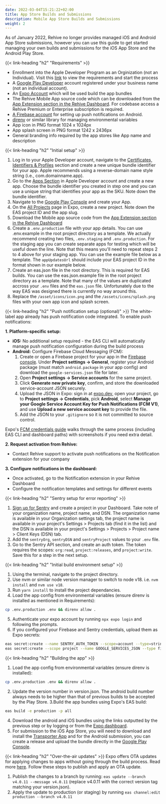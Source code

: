 ```yaml
---
date: 2022-03-04T15:21:22+02:00
title: App Store Builds and Submissions
description: Mobile App Store Builds and Submissions
weight: 2
---
```


As of January 2022, Rehive no longer provides managed iOS and Android App Store submissions, however you can use this guide to get started managing your own builds and submissions for the iOS App Store and the Android Play Store.

{{< link-heading "h2" "Requirements" >}}
 - Enrollment into the Apple Developer Program as an Orginization (not an Individual). Visit this [link](https://developer.apple.com/programs/enroll/) to view the requirements and start the process
 - A [Google Play Developer](https://play.google.com/console/about/) account registered under your business name (not an individual account).
 - An [Expo Account](https://expo.dev/) which will be used build the app bundles
 - The Rehive Mobile App source code which can be downloaded from the [App Extension section in the Rehive Dashboard](https://dashboard.rehive.com/#/extensions/app/codebase). For codebase access a Rehive Premium or Enterprise subscription is required.
 - [A Firebase account](https://firebase.google.com/) for setting up push notifications on Android.
 - [direnv](https://direnv.net/docs/installation.html) or similar library for managing environmental variables
- App icon in PNG format 1024 x 1024px
- App splash screen in PNG format 1242 x 2436px
- General branding info required by the app stores like App name and description

{{< link-heading "h2" "Initial setup" >}}
1. Log in to your Apple Developer account, navigate to the [Certificates, Identifiers & Profiles](https://developer.apple.com/account/resources/identifiers/bundleId/add/bundle) section and create a new unique bundle identifier for your app. Apple recommends  using a reverse-domain name style string (i.e., com.domainname.app).
2. Go to the [Apps Section](https://appstoreconnect.apple.com/apps) in Apple Developer account and create a new app. Choose the bundle identifier you created in step one and you can use a unique string that identifies your app as the SKU. Note down the bundle identifier.
3. Navigate to the [Google Play Console](https://play.google.com/console/u/0/developers) and create your App.
4. On the [All Projects](https://expo.dev/accounts/rehive/projects) page in Expo, create a new project. Note down the EAS project ID and the app slug.
5. Download the Mobile app source code from the [App Extension section in the Rehive Dashboard](https://dashboard.rehive.com/#/extensions/app/codebase)
6. Create a `.env.production` file with your app details. You can use .env.example in the root project directory as a template. We actually recommend creating two files, `.env.staging` and `.env.production`. For the staging app you can create separate apps for testing which will be useful down the line. Note that this means you'll need to repeat steps 2 to 4 above for your staging app. You can use the example file below as a template. The `appUpdatesUrl` should include your EAS project ID in the format shown in our example below.
7. Create an eas.json file in the root directory. This is required for EAS builds. You can use the eas.json.example file in the root project directory as a template. Note that many of the values are duplicated accross your `.env` files and the `eas.json` file. Unfortunately due to the way EAS was designed there is currently no way around this.  
8. Replace the `/asset/icons/icon.png` and the `/assets/icons/splash.png` files with your own app icon and splash screen.


{{< link-heading "h2" "Push notification setup (optional)" >}}
The white-label app already has push notification code integrated. To enable push notifications:

**1. Platform-specific setup:**
- **iOS:** No additional setup required - the EAS CLI will automatically manage push notification configuration during the build process
- **Android:** Configure Firebase Cloud Messaging (FCM):
  1. Create or open a Firebase project for your app in the [Firebase console](https://console.firebase.google.com/). Under **Project settings → General**, register your Android package (must match `android.package` in your app config) and download the `google-services.json` file for later.
  2. Open **Project settings → Service accounts** for the same project.
  3. Click **Generate new private key**, confirm, and store the downloaded service-account JSON securely.
  4. Upload the JSON in Expo: sign in at [expo.dev](https://expo.dev/), open your project, go to **Project settings → Credentials**, pick **Android**, select **Manage your Google Service Account Key for Push Notifications (FCM V1)**, and use **Upload a new service account key** to provide the file.
  5. Add the JSON to your `.gitignore` so it is not committed to source control.

Expo's [FCM credentials guide](https://docs.expo.dev/push-notifications/fcm-credentials/) walks through the same process (including EAS CLI and dashboard paths) with screenshots if you need extra detail.

**2. Request activation from Rehive:**
- Contact Rehive support to activate push notifications on the Notification extension for your company

**3. Configure notifications in the dashboard:**
- Once activated, go to the Notification extension in your Rehive Dashboard
- Configure the notification templates and settings for different events

{{< link-heading "h2" "Sentry setup for error reporting" >}}
1. [Sign up for Sentry](https://sentry.io/signup/) and create a project in your Dashboard. Take note of your organization name, project name, and DSN. The organization name is available in your Organization settings tab, the project name is available in your project's Settings > Projects tab (find it in the list) and the DSN is available in your project's Settings > Projects > Project name > Client Keys (DSN) tab.
3. Add the `sentryOrg`, `sentryDSN` and `sentryProject` values to your `.env` file.
4. Go to the Sentry API section, and create an auth token. The token requires the scopes: `org:read`, `project:releases`, and `project:write`. Save this for a step in the next setup.

{{< link-heading "h2" "Initial build environment setup" >}}
1. Using the terminal, navigate to the project directory.
2. Use nvm or  similar node version manager to switch to node v18. i.e. `nvm install` and  `nvm use v18`.
3. Run `yarn install` to install the project dependancies.
4. Load the app config from environmental variables (ensure direnv is installed as mentioned in Requirements): 
```bash
cp .env.production .env && direnv allow .
```
5. Authenticate your expo account by running `npx expo login` and following the prompts.
6. If you configured your Firebase and Sentry credentials, upload them as Expo secrets:
```bash
eas secret:create --name SENTRY_AUTH_TOKEN --scope=account --type=string --value=<auth key from sentry>  
eas secret:create --scope project --name GOOGLE_SERVICES_JSON --type file --value ./google-services.json
```

{{< link-heading "h2" "Building the app" >}}
1. Load the app config from environmental variables (ensure direnv is installed): 
```bash
cp .env.production .env && direnv allow .
```
2. Update the version number in version.json. The android build number always needs to be higher than that of previous builds to be accepted by the Play Store.
3.Build the app bundles using Expo's EAS build:
```bash
eas build -e production -p all
```
4. Download the android and iOS bundles using the links outputted by the previous step or by logging or from the [Expo dashboard](https://expo.dev/).
5. For submission to the iOS App Store, you will need to download and install the [Transporter App](https://apps.apple.com/us/app/transporter/id1450874784?mt=12) and for the Android submission, you can create a release and upload the bundle directly in the [Google Play Console](https://play.google.com/console/accept-terms).

{{< link-heading "h2" "Over-the-air updates" >}}
Expo offers OTA updates for applying changes to apps without going through the build process. Read more [here](https://docs.expo.dev/eas-update/introduction/). Follow these steps to publish and apply an OTA update.
1. Publish the changes to a branch by running: `eas update --branch v4.0.11 --message v4.0.11` (replace v4.0.11 with the correct version tag matching your version.json).
2. Apply the update to production (or staging) by running `eas channel:edit production --branch v4.0.11`
